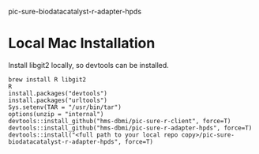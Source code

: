 pic-sure-biodatacatalyst-r-adapter-hpds

# Local Mac Installation
Install libgit2 locally, so devtools can be installed.

```
brew install R libgit2
R
install.packages("devtools")
install.packages("urltools")
Sys.setenv(TAR = "/usr/bin/tar")
options(unzip = "internal")
devtools::install_github("hms-dbmi/pic-sure-r-client", force=T)
devtools::install_github("hms-dbmi/pic-sure-r-adapter-hpds", force=T)
devtools::install("<full path to your local repo copy>/pic-sure-biodatacatalyst-r-adapter-hpds", force=T)
```